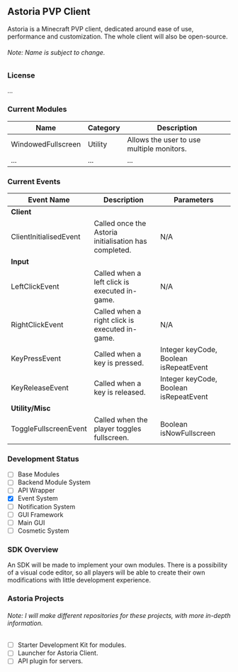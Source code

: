 ## **Astoria PVP Client**
Astoria is a Minecraft PVP client, dedicated around ease of use, performance and customization. The whole client will also be open-source.
###### *Note: Name is subject to change.*

### License
...

### Current Modules
|  Name | Category  | Description  |
| ------------ | ------------ | ------------ |
| WindowedFullscreen  |  Utility | Allows the user to use multiple monitors.  |
| ...  | ...  |  ... |

### Current Events
| Event Name  | Description  | Parameters  |
| ------------ | ------------ | ------------ |
| **Client**  |   |   |
| ClientInitialisedEvent  | Called once the Astoria initialisation has completed.  | N/A  |
| **Input**  |   |   |
| LeftClickEvent  | Called when a left click is executed in-game.  | N/A  |
| RightClickEvent  | Called when a right click is executed in-game.  | N/A  |
| KeyPressEvent  | Called when a key is pressed.  | Integer keyCode, Boolean isRepeatEvent  |
| KeyReleaseEvent  | Called when a key is released.  | Integer keyCode, Boolean isRepeatEvent  |
| **Utility/Misc**  |   |   |
| ToggleFullscreenEvent  | Called when the player toggles fullscreen.  | Boolean isNowFullscreen |


### Development Status
- [ ] Base Modules
- [ ] Backend Module System
- [ ] API Wrapper
- [x] Event System
- [ ] Notification System
- [ ] GUI Framework
- [ ] Main GUI
- [ ] Cosmetic System

### SDK Overview
An SDK will be made to implement your own modules. There is a possibility of a visual code editor, so all players will be able to create their own modifications with little development experience.

### Astoria Projects
###### *Note: I will make different repositories for these projects, with more in-depth information.*
- [ ] Starter Development Kit for modules.
- [ ] Launcher for Astoria Client.
- [ ] API plugin for servers.
